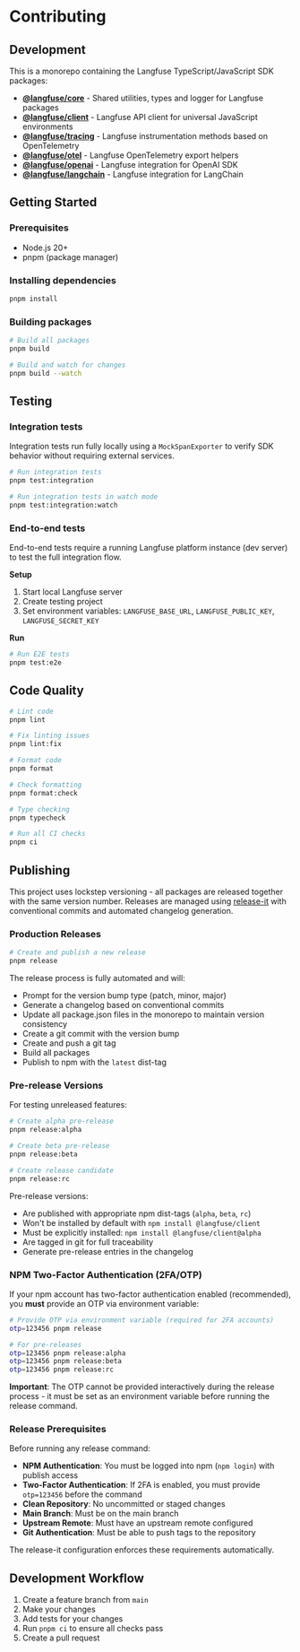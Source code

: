 # Contributing

## Development

This is a monorepo containing the Langfuse TypeScript/JavaScript SDK packages:

- **[@langfuse/core](./packages/core)** - Shared utilities, types and logger for Langfuse packages
- **[@langfuse/client](./packages/client)** - Langfuse API client for universal JavaScript environments
- **[@langfuse/tracing](./packages/tracing)** - Langfuse instrumentation methods based on OpenTelemetry
- **[@langfuse/otel](./packages/otel)** - Langfuse OpenTelemetry export helpers
- **[@langfuse/openai](./packages/openai)** - Langfuse integration for OpenAI SDK
- **[@langfuse/langchain](./packages/langchain)** - Langfuse integration for LangChain

## Getting Started

### Prerequisites

- Node.js 20+
- pnpm (package manager)

### Installing dependencies

```bash
pnpm install
```

### Building packages

```bash
# Build all packages
pnpm build

# Build and watch for changes
pnpm build --watch
```

## Testing

### Integration tests

Integration tests run fully locally using a `MockSpanExporter` to verify SDK behavior without requiring external services.

```bash
# Run integration tests
pnpm test:integration

# Run integration tests in watch mode
pnpm test:integration:watch
```

### End-to-end tests

End-to-end tests require a running Langfuse platform instance (dev server) to test the full integration flow.

**Setup**

1. Start local Langfuse server
2. Create testing project
3. Set environment variables: `LANGFUSE_BASE_URL`, `LANGFUSE_PUBLIC_KEY`, `LANGFUSE_SECRET_KEY`

**Run**

```bash
# Run E2E tests
pnpm test:e2e
```

## Code Quality

```bash
# Lint code
pnpm lint

# Fix linting issues
pnpm lint:fix

# Format code
pnpm format

# Check formatting
pnpm format:check

# Type checking
pnpm typecheck

# Run all CI checks
pnpm ci
```

## Publishing

This project uses lockstep versioning - all packages are released together with the same version number. Releases are managed using [release-it](https://github.com/release-it/release-it) with conventional commits and automated changelog generation.

### Production Releases

```bash
# Create and publish a new release
pnpm release
```

The release process is fully automated and will:

- Prompt for the version bump type (patch, minor, major)
- Generate a changelog based on conventional commits
- Update all package.json files in the monorepo to maintain version consistency
- Create a git commit with the version bump
- Create and push a git tag
- Build all packages
- Publish to npm with the `latest` dist-tag

### Pre-release Versions

For testing unreleased features:

```bash
# Create alpha pre-release
pnpm release:alpha

# Create beta pre-release
pnpm release:beta

# Create release candidate
pnpm release:rc
```

Pre-release versions:

- Are published with appropriate npm dist-tags (`alpha`, `beta`, `rc`)
- Won't be installed by default with `npm install @langfuse/client`
- Must be explicitly installed: `npm install @langfuse/client@alpha`
- Are tagged in git for full traceability
- Generate pre-release entries in the changelog

### NPM Two-Factor Authentication (2FA/OTP)

If your npm account has two-factor authentication enabled (recommended), you **must** provide an OTP via environment variable:

```bash
# Provide OTP via environment variable (required for 2FA accounts)
otp=123456 pnpm release

# For pre-releases
otp=123456 pnpm release:alpha
otp=123456 pnpm release:beta
otp=123456 pnpm release:rc
```

**Important**: The OTP cannot be provided interactively during the release process - it must be set as an environment variable before running the release command.

### Release Prerequisites

Before running any release command:

- **NPM Authentication**: You must be logged into npm (`npm login`) with publish access
- **Two-Factor Authentication**: If 2FA is enabled, you must provide `otp=123456` before the command
- **Clean Repository**: No uncommitted or staged changes
- **Main Branch**: Must be on the main branch
- **Upstream Remote**: Must have an upstream remote configured
- **Git Authentication**: Must be able to push tags to the repository

The release-it configuration enforces these requirements automatically.

## Development Workflow

1. Create a feature branch from `main`
2. Make your changes
3. Add tests for your changes
4. Run `pnpm ci` to ensure all checks pass
5. Create a pull request
